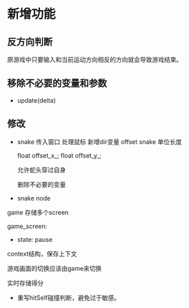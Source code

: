 # 新增功能
## 反方向判断
原游戏中只要输入和当前运动方向相反的方向就会导致游戏结束。


## 移除不必要的变量和参数
- update(delta)


## 修改
- snake
    传入窗口
    处理鼠标
    新增dir变量
    offset snake
    单位长度

    float offset_x_;
	float offset_y_;

    允许蛇头穿过自身

    删除不必要的变量
- snake node


game
存储多个screen


game_screen:
- state: pause


context结构，保存上下文

游戏画面的切换应该由game来切换


实时存储得分

- 重写hitSelf碰撞判断，避免过于敏感。
